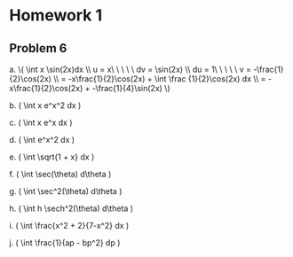 # Homework 1

## Problem 6

<p>
a. \( \int x \sin(2x)dx \\
  u = x\ \ \ \ \ dv = \sin(2x) \\
  du = 1\ \ \ \ \ v = -\frac{1}{2}\cos(2x) \\
  = -x\frac{1}{2}\cos(2x) + \int \frac
  {1}{2}\cos(2x) dx \\
  = -x\frac{1}{2}\cos(2x) + -\frac{1}{4}\sin(2x)
  \)  
  
b. \( \int x e^x^2 dx \)

c. \( \int x e^x dx \)

d. \( \int e^x^2 dx \)

e. \( \int \sqrt{1 + x} dx \)

f. \( \int \sec(\theta) d\theta \)

g. \( \int \sec^2(\theta) d\theta \)

h. \( \int h \sech^2(\theta) d\theta \)

i. \( \int \frac{x^2 + 2}{7-x^2} dx \)

j. \( \int \frac{1}{ap - bp^2} dp \)
</p>
  
